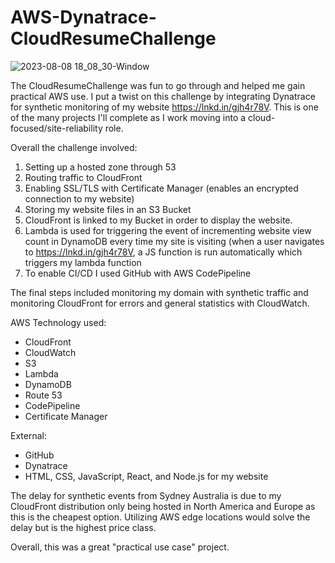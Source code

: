 # AWS-Dynatrace-CloudResumeChallenge

![2023-08-08 18_08_30-Window](https://github.com/SchmaltzVisuals/AWS-Dynatrace-CloudResumeChallenge/assets/38481385/d83da08f-7568-41c5-ba2a-8540a6c9cdee)

The CloudResumeChallenge was fun to go through and helped me gain practical AWS use. I put a twist on this challenge by integrating Dynatrace for synthetic monitoring of my website https://lnkd.in/gjh4r78V. This is one of the many projects I'll complete as I work moving into a cloud-focused/site-reliability role.

Overall the challenge involved:
1. Setting up a hosted zone through 53
2. Routing traffic to CloudFront
3. Enabling SSL/TLS with Certificate Manager (enables an encrypted connection to my website)
4. Storing my website files in an S3 Bucket
5. CloudFront is linked to my Bucket in order to display the website.
6. Lambda is used for triggering the event of incrementing website view count in DynamoDB every time my site is visiting (when a user navigates to https://lnkd.in/gjh4r78V, a JS function is run automatically which triggers my lambda function
7. To enable CI/CD I used GitHub with AWS CodePipeline

The final steps included monitoring my domain with synthetic traffic and monitoring CloudFront for errors and general statistics with CloudWatch.

AWS Technology used:
- CloudFront
- CloudWatch
- S3
- Lambda
- DynamoDB
- Route 53
- CodePipeline
- Certificate Manager

External:
- GitHub
- Dynatrace
- HTML, CSS, JavaScript, React, and Node.js for my website

The delay for synthetic events from Sydney Australia is due to my CloudFront distribution only being hosted in North America and Europe as this is the cheapest option. Utilizing AWS edge locations would solve the delay but is the highest price class.

Overall, this was a great "practical use case" project.
